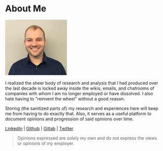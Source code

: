 # About Me

![Headshot of myself][1]

I realized the sheer body of research and analysis that I had produced
over the last decade is locked away inside the wikis, emails, and
chatrooms of companies with whom I am no longer employed or have
dissolved. I also hate having to "reinvent the wheel" without a good
reason.

Storing (the sanitized parts of) my research and experiences here will
keep me from having to do exactly that. Also, it serves as a useful
platform to document opinions and progression of said opinions over
time.

[LinkedIn][2] | [Github][3] | [Gitlab][4] | [Twitter][5]

>Opinions expressed are solely my own and do not express the views or opinions of my employer.

[1]:Headshot.jpg
[2]:https://www.linkedin.com/in/davisty
[3]:https://github.com/tydavis/
[4]:https://gitlab.com/tydavis
[5]:https://twitter.com/tydavis313
